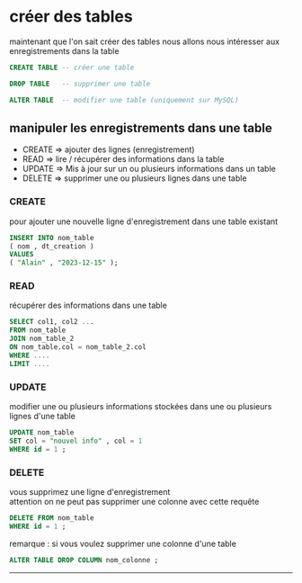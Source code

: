 # créer des tables 

maintenant que l'on sait créer des tables nous allons nous intéresser aux enregistrements dans la table

```sql
CREATE TABLE -- créer une table

DROP TABLE   -- supprimer une table 

ALTER TABLE  -- modifier une table (uniquement sur MySQL)
```

## manipuler les enregistrements dans une table

- CREATE => ajouter des lignes (enregistrement)
- READ   => lire / récupérer des informations dans la table
- UPDATE  => Mis à jour sur un ou plusieurs informations dans un table 
- DELETE  => supprimer une ou plusieurs lignes dans une table 

### CREATE 

pour ajouter une nouvelle ligne d'enregistrement dans une table existant 

```sql 
INSERT INTO nom_table
( nom , dt_creation )
VALUES
( "Alain" , "2023-12-15" );
```

### READ 

récupérer des informations dans une table

```sql 
SELECT col1, col2 ...
FROM nom_table 
JOIN nom_table_2
ON nom_table.col = nom_table_2.col
WHERE ....
LIMIT ....
```

### UPDATE 

modifier une ou plusieurs informations stockées dans une ou plusieurs lignes d'une table 

```sql
UPDATE nom_table
SET col = "nouvel info" , col = 1
WHERE id = 1 ;
```

### DELETE

vous supprimez une ligne d'enregistrement  
attention on ne peut pas supprimer une colonne avec cette requête

```sql
DELETE FROM nom_table
WHERE id = 1 ; 
```

remarque : si vous voulez supprimer une colonne d'une table 

```sql
ALTER TABLE DROP COLUMN nom_colonne ; 
```


--- 


